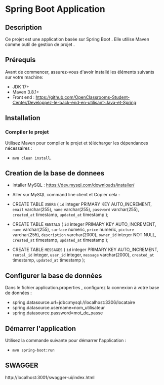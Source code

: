 # Spring Boot Application
 ## Description
Ce projet est une application basée sur Spring Boot . Elle utilise Maven comme outil de gestion de projet .

 ## Prérequis
Avant de commencer, assurez-vous d'avoir installé les éléments suivants sur votre machine:
- JDK 17+
- Maven 3.8.1+
- Front end : https://github.com/OpenClassrooms-Student-Center/Developpez-le-back-end-en-utilisant-Java-et-Spring

## Installation

### Compiler le projet
Utilisez Maven pour compiler le projet et télécharger les dépendances nécessaires :
- `mvn clean install`.

## Creation de la base de donnees

- Intaller MySQL : https://dev.mysql.com/downloads/installer/

- Aller sur MySQL command line client et
Copier cela :
-  CREATE TABLE `USERS` (
`id` integer PRIMARY KEY AUTO_INCREMENT,
`email` varchar(255),
`name` varchar(255),
`password` varchar(255),
`created_at` timestamp,
`updated_at` timestamp
);

- CREATE TABLE `RENTALS` (
`id` integer PRIMARY KEY AUTO_INCREMENT,
`name` varchar(255),
`surface` numeric,
`price` numeric,
`picture` varchar(255),
`description` varchar(2000),
`owner_id` integer NOT NULL,
`created_at` timestamp,
`updated_at` timestamp
);

- CREATE TABLE `MESSAGES` (
`id` integer PRIMARY KEY AUTO_INCREMENT,
`rental_id` integer,
`user_id` integer,
`message` varchar(2000),
`created_at` timestamp,
`updated_at` timestamp
);

## Configurer la base de données
Dans le fichier application.properties , configurez la connexion à votre base de données :

- spring.datasource.url=jdbc:mysql://localhost:3306/locataire
- spring.datasource.username=nom_utilisateur
- spring.datasource.password=mot_de_passe

## Démarrer l'application
Utilisez la commande suivante pour démarrer l'application :

- `mvn spring-boot:run`
## SWAGGER

http://localhost:3001/swagger-ui/index.html
